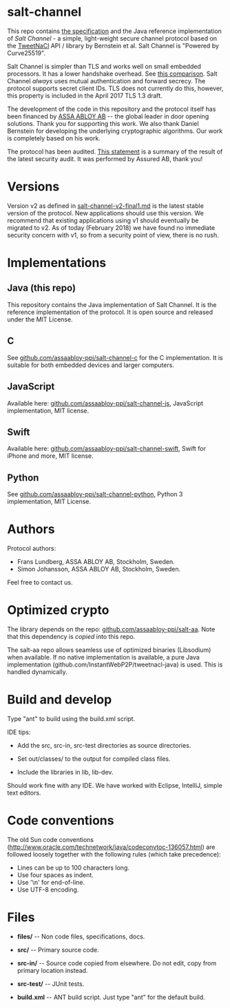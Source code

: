 salt-channel
============

This repo contains [the specification](files/spec/) and the 
Java reference implementation of 
*Salt Channel* - a simple, light-weight secure channel protocol based on the 
[TweetNaCl](http://tweetnacl.cr.yp.to/) API / library by Bernstein et al.
Salt Channel is "Powered by Curve25519".

Salt Channel is simpler than TLS and works well on small embedded processors.
It has a lower handshake overhead. See [this comparison](files/salt-channel-vs-tls-2017-05.md).
Salt Channel *always* uses mutual authentication and forward secrecy.
The protocol supports secret client IDs. TLS does not currently do this,
however, this property is included in the April 2017 TLS 1.3 draft.

The development of the code in this repository and the protocol 
itself has been financed by [ASSA ABLOY AB](http://www.assaabloy.com/) 
-- the global leader in door opening solutions. Thank you for 
supporting this work. We also thank Daniel Bernstein for developing the 
underlying cryptographic algorithms. Our work is completely based on his work.

The protocol has been audited. [This statement](files/v2-review-statement-2018-02.pdf)
is a summary of the result of the latest security audit. It was performed 
by Assured AB, thank you!



Versions
========

Version v2 as defined in [salt-channel-v2-final1.md](files/spec/salt-channel-v2-final1.md) 
is the latest stable version of the protocol. New applications should use this version.
We recommend that existing applications using v1 should eventually be migrated
to v2. As of today (February 2018) we have found no immediate security concern 
with v1, so from a security point of view, there is no rush.



Implementations
===============


Java (this repo)
----------------

This repository contains the Java implementation of Salt Channel. It is the reference 
implementation of the protocol. It is open source and released under the MIT License.


C
---

See [github.com/assaabloy-ppi/salt-channel-c](https://github.com/assaabloy-ppi/salt-channel-c) for the C implementation. It is suitable for both
embedded devices and larger computers.


JavaScript
----------

Available here: [github.com/assaabloy-ppi/salt-channel-js](https://github.com/assaabloy-ppi/salt-channel-js), 
JavaScript implementation, MIT license.


Swift
-----

Available here: [github.com/assaabloy-ppi/salt-channel-swift](https://github.com/assaabloy-ppi/salt-channel-swift),
Swift for iPhone and more, MIT license.


Python
------

See [github.com/assaabloy-ppi/salt-channel-python](https://github.com/assaabloy-ppi/salt-channel-python), 
Python 3 implementation, MIT License.



Authors
=======

Protocol authors:

* Frans Lundberg, ASSA ABLOY AB, Stockholm, Sweden.
* Simon Johansson, ASSA ABLOY AB, Stockholm, Sweden.

Feel free to contact us.



Optimized crypto
================

The library depends on the repo:
[github.com/assaabloy-ppi/salt-aa](https://github.com/assaabloy-ppi/salt-aa).
Note that this dependency is *copied* into this repo.

The salt-aa repo allows seamless use of optimized binaries (Libsodium) 
when available. If no native implementation is available, a pure Java 
implementation (github.com/InstantWebP2P/tweetnacl-java) is used. 
This is handled dynamically.



Build and develop
=================

Type "ant" to build using the build.xml script.

IDE tips: 

* Add the src, src-in, src-test directories as source 
directories.

* Set out/classes/ to the output for compiled class files.

* Include the libraries in lib, lib-dev.

Should work fine with any IDE. We have worked with Eclipse, IntelliJ, simple 
text editors.



Code conventions
================

The old Sun code conventions 
(http://www.oracle.com/technetwork/java/codeconvtoc-136057.html)
are followed loosely together with the following rules (which take precedence):

* Lines can be up to 100 characters long.
* Use four spaces as indent.
* Use '\n' for end-of-line.
* Use UTF-8 encoding.


Files
=====

* **files/** -- Non code files, specifications, docs.

* **src/** -- Primary source code.

* **src-in/** -- Source code copied from elsewhere. Do not edit, copy 
  from primary location instead.

* **src-test/** -- JUnit tests.

* **build.xml** -- ANT build script. Just type "ant" for the default build.

